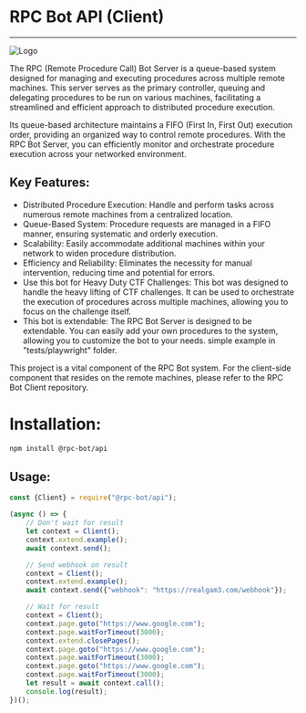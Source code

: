 # RPC Bot API (Client)

____________________

![Logo](https://github.com/realgam3/rpc-bot-server/blob/main/ext/ctf-bot-logo.png?raw=true)

The RPC (Remote Procedure Call) Bot Server is a queue-based system designed for managing and executing procedures across
multiple remote machines. This server serves as the primary controller, queuing and delegating procedures to be run on
various machines, facilitating a streamlined and efficient approach to distributed procedure execution.

Its queue-based architecture maintains a FIFO (First In, First Out) execution order, providing an organized way to
control remote procedures. With the RPC Bot Server, you can efficiently monitor and orchestrate procedure execution
across your networked environment.

## Key Features:

* Distributed Procedure Execution: Handle and perform tasks across numerous remote machines from a centralized location.
* Queue-Based System: Procedure requests are managed in a FIFO manner, ensuring systematic and orderly execution.
* Scalability: Easily accommodate additional machines within your network to widen procedure distribution.
* Efficiency and Reliability: Eliminates the necessity for manual intervention, reducing time and potential for errors.
* Use this bot for Heavy Duty CTF Challenges: This bot was designed to handle the heavy lifting of CTF challenges. It
  can be used to orchestrate the execution of procedures across multiple machines, allowing you to focus on the
  challenge itself.
* This bot is extendable: The RPC Bot Server is designed to be extendable. You can easily add your own procedures to
  the system, allowing you to customize the bot to your needs. simple example in "tests/playwright" folder.

This project is a vital component of the RPC Bot system. For the client-side component that resides on the remote
machines, please refer to the RPC Bot Client repository.

# Installation:

```bash
npm install @rpc-bot/api
```

## Usage:

```JavaScript
const {Client} = require("@rpc-bot/api");

(async () => {
    // Don't wait for result
    let context = Client();
    context.extend.example();
    await context.send();

    // Send webhook on result
    context = Client();
    context.extend.example();
    await context.send({"webhook": "https://realgam3.com/webhook"});

    // Wait for result
    context = Client();
    context.page.goto("https://www.google.com");
    context.page.waitForTimeout(3000);
    context.extend.closePages();
    context.page.goto("https://www.google.com");
    context.page.waitForTimeout(3000);
    context.page.goto("https://www.google.com");
    context.page.waitForTimeout(3000);
    let result = await context.call();
    console.log(result);
})();

```